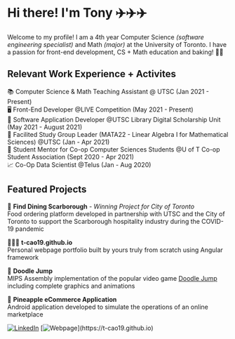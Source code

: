 # Hi there! I'm Tony ✈️✈️✈️

Welcome to my profile! I am a 4th year Computer Science *(software engineering specialist)* and Math *(major)* at the University of Toronto. I have a passion for front-end development, CS + Math education and baking! 🍰🍪

## Relevant Work Experience + Activites
📚 Computer Science & Math Teaching Assistant @ UTSC (Jan 2021 - Present)   
🖥 Front-End Developer @LIVE Competition (May 2021 - Present)  
💼 Software Application Developer @UTSC Library Digital Scholarship Unit (May 2021 - August 2021)  
📖 Facilited Study Group Leader (MATA22 - Linear Algebra I for Mathematical Sciences) @UTSC (Jan - Apr 2021)   
🔖 Student Mentor for Co-op Computer Sciences Students @U of T Co-op Student Association (Sept 2020 - Apr 2021)   
📈 Co-Op Data Scientist @Telus (Jan - Aug 2020)

## Featured Projects
🍜 **Find Dining Scarborough** *- Winning Project for City of Toronto*  
Food ordering platform developed in partnership with UTSC and the City of Toronto to support the Scarborough hospitality industry during the COVID-19 pandemic   
  
👨🏻‍💻 **t-cao19.github.io**   
Personal webpage portfolio built by yours truly from scratch using Angular framework   
   
📱 **Doodle Jump**   
MIPS Assembly implementation of the popular video game [Doodle Jump](https://poki.com/en/g/doodle-jump) including complete graphics and animations  
  
📲 **Pineapple eCommerce Application**  
Android application developed to simulate the operations of an online marketplace  
  
[![LinkedIn](https://img.shields.io/badge/LinkedIn-0077B5?style=for-the-badge&logo=linkedin&logoColor=white)](https://www.linkedin.com/in/tony-cao19/)
[![Webpage](https://img.shields.io/badge/angular%20-%23DD0031.svg?&style=for-the-badge&logo=angular&logoColor=white")](https://t-cao19.github.io)
